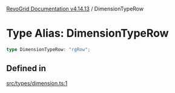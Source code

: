[RevoGrid Documentation v4.14.13](README.md) / DimensionTypeRow

# Type Alias: DimensionTypeRow

```ts
type DimensionTypeRow: "rgRow";
```

## Defined in

[src/types/dimension.ts:1](https://github.com/revolist/revogrid/blob/4eff1607ca8ee7d75f31750c713182488767268a/src/types/dimension.ts#L1)
